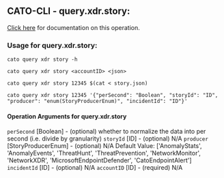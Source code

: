 
## CATO-CLI - query.xdr.story:
[Click here](https://api.catonetworks.com/documentation/#query-story) for documentation on this operation.

### Usage for query.xdr.story:

`cato query xdr story -h`

`cato query xdr story <accountID> <json>`

`cato query xdr story 12345 $(cat < story.json)`

`cato query xdr story 12345 '{"perSecond": "Boolean", "storyId": "ID", "producer": "enum(StoryProducerEnum)", "incidentId": "ID"}'`

#### Operation Arguments for query.xdr.story ####
`perSecond` [Boolean] - (optional) whether to normalize the data into per second (i.e. divide by granularity) 
`storyId` [ID] - (optional) N/A 
`producer` [StoryProducerEnum] - (optional) N/A Default Value: ['AnomalyStats', 'AnomalyEvents', 'ThreatHunt', 'ThreatPrevention', 'NetworkMonitor', 'NetworkXDR', 'MicrosoftEndpointDefender', 'CatoEndpointAlert']
`incidentId` [ID] - (optional) N/A 
`accountID` [ID] - (required) N/A 
